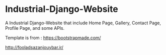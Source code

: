 # Industrial-Django-Website
A Industrial Django-Website that include Home Page, Gallery, Contact Page, Profile Page, and some APIs.


Template is from : https://bootstrapmade.com/

http://fooladsazanjouybar.ir/
